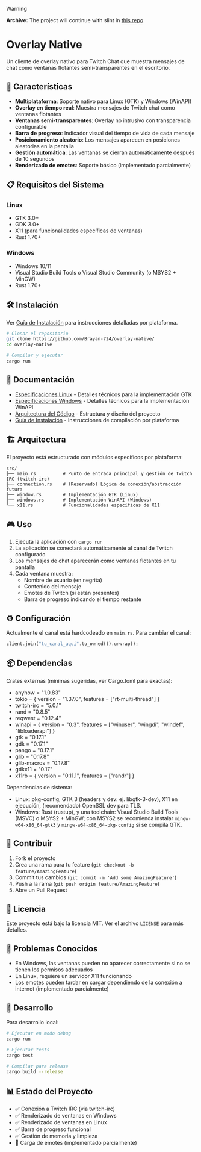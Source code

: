> [!WARNING]
> **Archive:** The project will continue with slint in [this repo](https://github.com/Brayan-724/stream-overlay)


# Overlay Native

Un cliente de overlay nativo para Twitch Chat que muestra mensajes de chat como ventanas flotantes semi-transparentes en el escritorio.

## 🚀 Características

- **Multiplataforma**: Soporte nativo para Linux (GTK) y Windows (WinAPI)
- **Overlay en tiempo real**: Muestra mensajes de Twitch chat como ventanas flotantes
- **Ventanas semi-transparentes**: Overlay no intrusivo con transparencia configurable
- **Barra de progreso**: Indicador visual del tiempo de vida de cada mensaje
- **Posicionamiento aleatorio**: Los mensajes aparecen en posiciones aleatorias en la pantalla
- **Gestión automática**: Las ventanas se cierran automáticamente después de 10 segundos
- **Renderizado de emotes**: Soporte básico (implementado parcialmente)

## 📋 Requisitos del Sistema

### Linux
- GTK 3.0+
- GDK 3.0+
- X11 (para funcionalidades específicas de ventanas)
- Rust 1.70+

### Windows
- Windows 10/11
- Visual Studio Build Tools o Visual Studio Community (o MSYS2 + MinGW)
- Rust 1.70+

## 🛠️ Instalación

Ver [Guía de Instalación](docs/INSTALLATION.md) para instrucciones detalladas por plataforma.

```bash
# Clonar el repositorio
git clone https://github.com/Brayan-724/overlay-native/
cd overlay-native

# Compilar y ejecutar
cargo run
```

## 📖 Documentación

- [Especificaciones Linux](docs/LINUX_SPECS.md) - Detalles técnicos para la implementación GTK
- [Especificaciones Windows](docs/WINDOWS_SPECS.md) - Detalles técnicos para la implementación WinAPI
- [Arquitectura del Código](docs/ARCHITECTURE.md) - Estructura y diseño del proyecto
- [Guía de Instalación](docs/INSTALLATION.md) - Instrucciones de compilación por plataforma

## 🏗️ Arquitectura

El proyecto está estructurado con módulos específicos por plataforma:

```
src/
├── main.rs          # Punto de entrada principal y gestión de Twitch IRC (twitch-irc)
├── connection.rs    # (Reservado) Lógica de conexión/abstracción futura
├── window.rs        # Implementación GTK (Linux)
├── windows.rs       # Implementación WinAPI (Windows)
└── x11.rs           # Funcionalidades específicas de X11
```

## 🎮 Uso

1. Ejecuta la aplicación con `cargo run`
2. La aplicación se conectará automáticamente al canal de Twitch configurado
3. Los mensajes de chat aparecerán como ventanas flotantes en tu pantalla
4. Cada ventana muestra:
   - Nombre de usuario (en negrita)
   - Contenido del mensaje
   - Emotes de Twitch (si están presentes)
   - Barra de progreso indicando el tiempo restante

## ⚙️ Configuración

Actualmente el canal está hardcodeado en `main.rs`. Para cambiar el canal:

```rust
client.join("tu_canal_aqui".to_owned()).unwrap();
```

## 📦 Dependencias

Crates externas (mínimas sugeridas, ver Cargo.toml para exactas):
- anyhow = "1.0.83"
- tokio = { version = "1.37.0", features = ["rt-multi-thread"] }
- twitch-irc = "5.0.1"
- rand = "0.8.5"
- reqwest = "0.12.4"
- winapi = { version = "0.3", features = ["winuser", "wingdi", "windef", "libloaderapi"] }
- gtk = "0.17.1"
- gdk = "0.17.1"
- pango = "0.17.1"
- glib = "0.17.8"
- glib-macros = "0.17.8"
- gdkx11 = "0.17"
- x11rb = { version = "0.11.1", features = ["randr"] }

Dependencias de sistema:
- Linux: pkg-config, GTK 3 (headers y dev: ej. libgtk-3-dev), X11 en ejecución, (recomendado) OpenSSL dev para TLS.
- Windows: Rust (rustup), y una toolchain: Visual Studio Build Tools (MSVC) o MSYS2 + MinGW; con MSYS2 se recomienda instalar `mingw-w64-x86_64-gtk3` y `mingw-w64-x86_64-pkg-config` si se compila GTK.

## 🤝 Contribuir

1. Fork el proyecto
2. Crea una rama para tu feature (`git checkout -b feature/AmazingFeature`)
3. Commit tus cambios (`git commit -m 'Add some AmazingFeature'`)
4. Push a la rama (`git push origin feature/AmazingFeature`)
5. Abre un Pull Request

## 📝 Licencia

Este proyecto está bajo la licencia MIT. Ver el archivo `LICENSE` para más detalles.

## 🐛 Problemas Conocidos

- En Windows, las ventanas pueden no aparecer correctamente si no se tienen los permisos adecuados
- En Linux, requiere un servidor X11 funcionando
- Los emotes pueden tardar en cargar dependiendo de la conexión a internet (implementado parcialmente)

## 🔧 Desarrollo

Para desarrollo local:

```bash
# Ejecutar en modo debug
cargo run

# Ejecutar tests
cargo test

# Compilar para release
cargo build --release
```

## 📊 Estado del Proyecto

- ✅ Conexión a Twitch IRC (via twitch-irc)
- ✅ Renderizado de ventanas en Windows
- ✅ Renderizado de ventanas en Linux
- ✅ Barra de progreso funcional
- ✅ Gestión de memoria y limpieza
- 🔄 Carga de emotes (implementado parcialmente)
